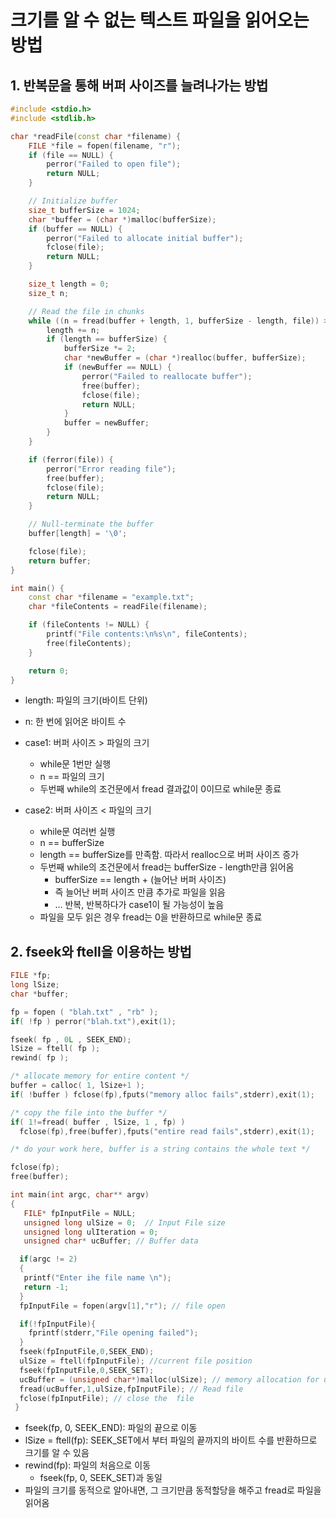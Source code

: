# 크기를 알 수 없는 텍스트 파일을 읽어오는 방법

## 1. 반복문을 통해 버퍼 사이즈를 늘려나가는 방법

```c++
#include <stdio.h>
#include <stdlib.h>

char *readFile(const char *filename) {
    FILE *file = fopen(filename, "r");
    if (file == NULL) {
        perror("Failed to open file");
        return NULL;
    }

    // Initialize buffer
    size_t bufferSize = 1024;
    char *buffer = (char *)malloc(bufferSize);
    if (buffer == NULL) {
        perror("Failed to allocate initial buffer");
        fclose(file);
        return NULL;
    }

    size_t length = 0;
    size_t n;

    // Read the file in chunks
    while ((n = fread(buffer + length, 1, bufferSize - length, file)) > 0) {
        length += n;
        if (length == bufferSize) {
            bufferSize *= 2;
            char *newBuffer = (char *)realloc(buffer, bufferSize);
            if (newBuffer == NULL) {
                perror("Failed to reallocate buffer");
                free(buffer);
                fclose(file);
                return NULL;
            }
            buffer = newBuffer;
        }
    }

    if (ferror(file)) {
        perror("Error reading file");
        free(buffer);
        fclose(file);
        return NULL;
    }

    // Null-terminate the buffer
    buffer[length] = '\0';

    fclose(file);
    return buffer;
}

int main() {
    const char *filename = "example.txt";
    char *fileContents = readFile(filename);

    if (fileContents != NULL) {
        printf("File contents:\n%s\n", fileContents);
        free(fileContents);
    }

    return 0;
}
```

- length: 파일의 크기(바이트 단위)
- n: 한 번에 읽어온 바이트 수

- case1: 버퍼 사이즈 > 파일의 크기
  - while문 1번만 실행
  - n == 파일의 크기
  - 두번째 while의 조건문에서 fread 결과값이 0이므로 while문 종료
- case2: 버퍼 사이즈 < 파일의 크기
  - while문 여러번 실행
  - n == bufferSize
  - length == bufferSize를 만족함. 따라서 realloc으로 버퍼 사이즈 증가
  - 두번째 while의 조건문에서 fread는 bufferSize - length만큼 읽어옴
    - bufferSize == length + (늘어난 버퍼 사이즈)
    - 즉 늘어난 버퍼 사이즈 만큼 추가로 파일을 읽음
    - ... 반복, 반복하다가 case1이 될 가능성이 높음
  - 파일을 모두 읽은 경우 fread는 0을 반환하므로 while문 종료

## 2. fseek와 ftell을 이용하는 방법

```c++
FILE *fp;
long lSize;
char *buffer;

fp = fopen ( "blah.txt" , "rb" );
if( !fp ) perror("blah.txt"),exit(1);

fseek( fp , 0L , SEEK_END);
lSize = ftell( fp );
rewind( fp );

/* allocate memory for entire content */
buffer = calloc( 1, lSize+1 );
if( !buffer ) fclose(fp),fputs("memory alloc fails",stderr),exit(1);

/* copy the file into the buffer */
if( 1!=fread( buffer , lSize, 1 , fp) )
  fclose(fp),free(buffer),fputs("entire read fails",stderr),exit(1);

/* do your work here, buffer is a string contains the whole text */

fclose(fp);
free(buffer);
```

```c++
int main(int argc, char** argv)
{
   FILE* fpInputFile = NULL; 
   unsigned long ulSize = 0;  // Input File size
   unsigned long ulIteration = 0; 
   unsigned char* ucBuffer; // Buffer data

  if(argc != 2)
  {
   printf("Enter ihe file name \n");
   return -1;
  }
  fpInputFile = fopen(argv[1],"r"); // file open

  if(!fpInputFile){
    fprintf(stderr,"File opening failed");
  }
  fseek(fpInputFile,0,SEEK_END);
  ulSize = ftell(fpInputFile); //current file position
  fseek(fpInputFile,0,SEEK_SET);
  ucBuffer = (unsigned char*)malloc(ulSize); // memory allocation for ucBuffer var
  fread(ucBuffer,1,ulSize,fpInputFile); // Read file
  fclose(fpInputFile); // close the  file
 }
```

- fseek(fp, 0, SEEK_END): 파일의 끝으로 이동
- lSize = ftell(fp): SEEK_SET에서 부터 파일의 끝까지의 바이트 수를 반환하므로 크기를 알 수 있음
- rewind(fp): 파일의 처음으로 이동
  - fseek(fp, 0, SEEK_SET)과 동일
- 파일의 크기를 동적으로 알아내면, 그 크기만큼 동적할당을 해주고 fread로 파일을 읽어옴